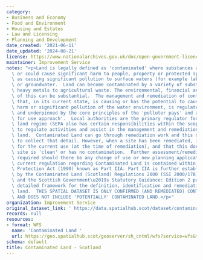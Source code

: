 ```yaml
---
category:
- Business and Economy
- Food and Environment
- Housing and Estates
- Law and Licensing
- Planning and Development
date_created: '2021-06-11'
date_updated: '2024-08-21'
license: https://www.nationalarchives.gov.uk/doc/open-government-licence/version/3/
maintainer: Improvement Service
notes: "<p>Land is legally defined as 'contaminated' where substances are causing\
  \ or could cause significant harm to people, property or protected species as well\
  \ as causing significant pollution to surface waters (for example lakes and rivers)\
  \ or groundwater.  Land can become contaminated by a variety of substances, from\
  \ heavy metals to agricultural waste. The environmental, financial and legal implications\
  \ of this can be substantial.  The management and remediation of contaminated land\
  \ that, in its current state, is causing or has the potential to cause significant\
  \ harm or significant pollution of the water environment, is regulated by legislation\
  \ and underpinned by the core principles of the 'polluter pays' and a 'suitable\
  \ for use approach'.  Local authorities are the primary regulator for the contaminated\
  \ land regime (SEPA also has certain responsibilities within the scope of the legislation)\
  \ to regulate activities and assist in the management and remediation of contaminated\
  \ land.  Contaminated Land can go through remediation work and this dataset attempts\
  \ to collect that detail. However, when a site has been remediated, it becomes suitable\
  \ for the current use (at the time of remediation), and that this doesn't mean the\
  \ site is 'clean' or has no contamination.  Further assessment/remediation may be\
  \ required should there be any change of use or new planning application etc.  The\
  \ current regulation regarding Contaminated Land is contained within the  Environmental\
  \ Protection Act (1990) known as Part IIA. Part IIA is further established in Scotland\
  \ by the Contaminated Land (Scotland) Regulations 2000 (SSI 2000/178), as amended\
  \ and the Scottish Government\u2019s Statutory Guidance: Edition 2 provides the\
  \ detailed framework for the definition, identification and remediation of contaminated\
  \ land.  THIS SPATIAL DATASET IS ONLY CONFIRMED (AND REMEDIATED) CONTAMINATED LAND\
  \ AND DOES NOT INCLUDE 'POTENTIALLY' CONTAMINATED LAND.</p>"
organization: Improvement Service
original_dataset_link: ' https://data.spatialhub.scot/dataset/contaminated_land-is'
records: null
resources:
- format: WFS
  name: 'Contaminated Land '
  url: https://geo.spatialhub.scot/geoserver/sh_cntml/wfs?service=wfs&typeName=sh_cntml:pub_cntml
schema: default
title: Contaminated Land - Scotland
---
```

